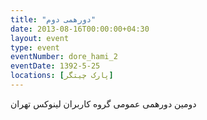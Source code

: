 ```yaml
---
title: "دورهمی دوم"
date: 2013-08-16T00:00:00+04:30
layout: event
type: event
eventNumber: dore_hami_2
eventDate: 1392-5-25
locations: [پارک چیتگر]
---
```

دومین دورهمی عمومی گروه کاربران لینوکس تهران